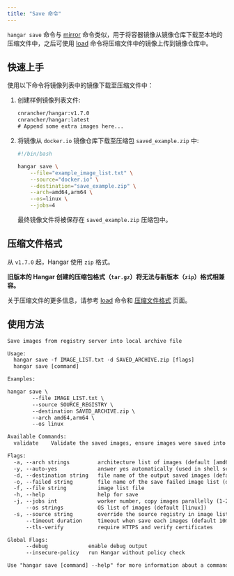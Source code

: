 ```yaml
---
title: "Save 命令"
---
```


`hangar save` 命令与 [mirror](../mirror/mirror) 命令类似，用于将容器镜像从镜像仓库下载至本地的压缩文件中，之后可使用 [load](../load/load) 命令将压缩文件中的镜像上传到镜像仓库中。

## 快速上手

使用以下命令将镜像列表中的镜像下载至压缩文件中：

1. 创建样例镜像列表文件:

    ```txt title="example_image_list.txt"
    cnrancher/hangar:v1.7.0
    cnrancher/hangar:latest
    # Append some extra images here...
    ```

2. 将镜像从 `docker.io` 镜像仓库下载至压缩包 `saved_example.zip` 中:

    ```bash
    #!/bin/bash

    hangar save \
        --file="example_image_list.txt" \
        --source="docker.io" \
        --destination="save_example.zip" \
        --arch=amd64,arm64 \
        --os=linux \
        --jobs=4
    ```

    最终镜像文件将被保存在 `saved_example.zip` 压缩包中。

## 压缩文件格式

从 `v1.7.0` 起，Hangar 使用 `zip` 格式。

**旧版本的 Hangar 创建的压缩包格式（`tar.gz`）将无法与新版本（`zip`）格式相兼容。**

关于压缩文件的更多信息，请参考 [load](../load/load) 命令和 [压缩文件格式](archive) 页面。

## 使用方法

```txt title="hangar save --help"
Save images from registry server into local archive file

Usage:
  hangar save -f IMAGE_LIST.txt -d SAVED_ARCHIVE.zip [flags]
  hangar save [command]

Examples:

hangar save \
        --file IMAGE_LIST.txt \
        --source SOURCE_REGISTRY \
        --destination SAVED_ARCHIVE.zip \
        --arch amd64,arm64 \
        --os linux

Available Commands:
  validate    Validate the saved images, ensure images were saved into archive file

Flags:
  -a, --arch strings         architecture list of images (default [amd64,arm64])
  -y, --auto-yes             answer yes automatically (used in shell script)
  -d, --destination string   file name of the output saved images (default "saved-images.zip")
  -o, --failed string        file name of the save failed image list (default "save-failed.txt")
  -f, --file string          image list file
  -h, --help                 help for save
  -j, --jobs int             worker number, copy images parallelly (1-20) (default 1)
      --os strings           OS list of images (default [linux])
  -s, --source string        override the source registry in image list
      --timeout duration     timeout when save each images (default 10m0s)
      --tls-verify           require HTTPS and verify certificates

Global Flags:
      --debug             enable debug output
      --insecure-policy   run Hangar without policy check

Use "hangar save [command] --help" for more information about a command.
```
